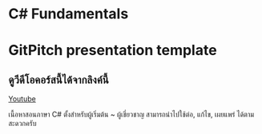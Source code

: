 # C# Fundamentals

# GitPitch presentation template

## ดูวีดีโอคอร์สนี้ได้จากลิงค์นี้
[Youtube](https://www.youtube.com/watch?v=9Pjz8MGFJGo&list=PLUjAn8nwWnijERZ3HpzBk7NfSrau74_lQ)

เนื้อหาสอนภาษา C# ตั้งสำหรับผู้เริ่มต้น ~ ผู้เชี่ยวชาญ
สามารถนำไปใช้ต่อ, แก้ไข, เผยแพร่ ได้ตามสะดวกครับ
